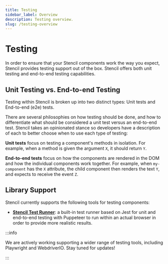 ```yaml
---
title: Testing
sidebar_label: Overview
description: Testing overview.
slug: /testing-overview
---
```


# Testing

In order to ensure that your Stencil components work the way you expect, Stencil provides testing support out of the
box. Stencil offers both unit testing and end-to-end testing capabilities.

## Unit Testing vs. End-to-end Testing

Testing within Stencil is broken up into two distinct types: Unit tests and End-to-end (e2e) tests.

There are several philosophies on how testing should be done, and how to differentiate what should be considered a unit 
test versus an end-to-end test. Stencil takes an opinionated stance so developers have a description of each to better
choose when to use each type of testing:

**Unit tests** focus on testing a component's methods in isolation. For example, when a method is given the argument
`X`, it should return `Y`.

**End-to-end tests** focus on how the components are rendered in the DOM and how the individual components work
together. For example, when `my-component` has the `X` attribute, the child component then renders the text `Y`, and
expects to receive the event `Z`.

## Library Support

Stencil currently supports the following tools for testing components:

- [__Stencil Test Runner__](./stencil-testrunner/01-overview.md): a built-in test runner based on Jest for unit and end-to-end testing with Puppeteer to run within an actual browser in order to provide more realistic results.

:::info

We are actively working supporting a wider range of testing tools, including Playwright and WebdriverIO. Stay tuned for updates!

:::